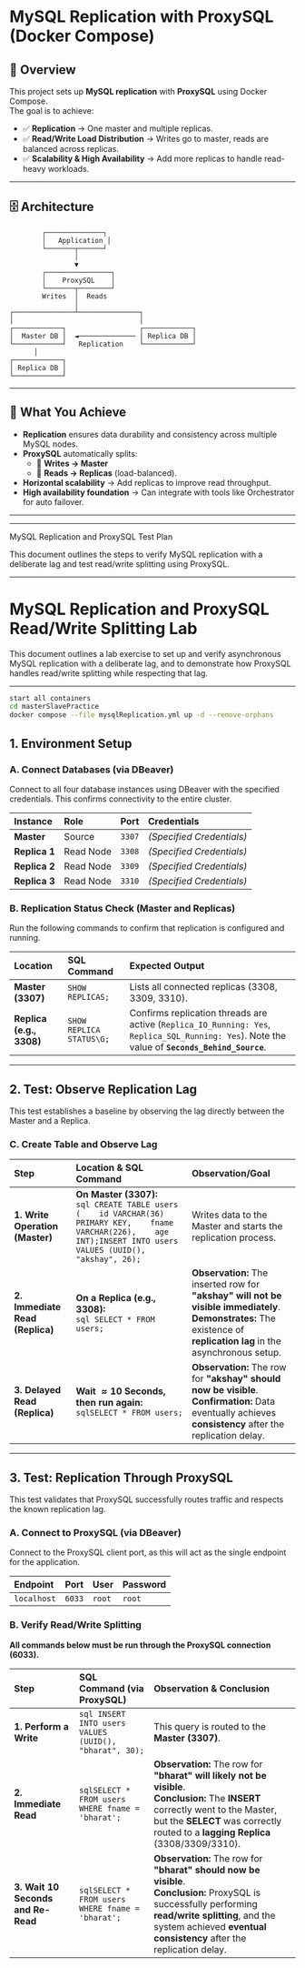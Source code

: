 # MySQL Replication with ProxySQL (Docker Compose)

## 📌 Overview
This project sets up **MySQL replication** with **ProxySQL** using Docker Compose.  
The goal is to achieve:
- ✅ **Replication** → One master and multiple replicas.
- ✅ **Read/Write Load Distribution** → Writes go to master, reads are balanced across replicas.
- ✅ **Scalability & High Availability** → Add more replicas to handle read-heavy workloads.

---

## 🗄️ Architecture

            ┌──────────────┐
            │   Application │
            └───────┬──────┘
                    │
                    ▼
            ┌────────────────┐
            │    ProxySQL    │
            └───────┬────────┘
            Writes  │  Reads
                    │
    ┌───────────────┴───────────────┐
    │                               │
    ┌────────────┐                  ┌────────────┐
    │  Master DB │  ◄────────────── │ Replica DB │
    └────────────┘   Replication    └────────────┘
          │
    ┌────────────┐
    │ Replica DB │
    └────────────┘


---

## 🎯 What You Achieve
- **Replication** ensures data durability and consistency across multiple MySQL nodes.  
- **ProxySQL** automatically splits:
  - 🔹 **Writes → Master**  
  - 🔹 **Reads → Replicas** (load-balanced).  
- **Horizontal scalability** → Add replicas to improve read throughput.  
- **High availability foundation** → Can integrate with tools like Orchestrator for auto failover.  

---

---
 MySQL Replication and ProxySQL Test Plan

This document outlines the steps to verify MySQL replication with a deliberate lag and test read/write splitting using ProxySQL.

---
# MySQL Replication and ProxySQL Read/Write Splitting Lab

This document outlines a lab exercise to set up and verify asynchronous MySQL replication with a deliberate lag, and to demonstrate how ProxySQL handles read/write splitting while respecting that lag.

---
```bash
start all containers
cd masterSlavePractice
docker compose --file mysqlReplication.yml up -d --remove-orphans
```

## 1. Environment Setup
### A. Connect Databases (via DBeaver)

Connect to all four database instances using DBeaver with the specified credentials. This confirms connectivity to the entire cluster.

| Instance | Role | Port | Credentials |
| :--- | :--- | :--- | :--- |
| **Master** | Source | `3307` | *(Specified Credentials)* |
| **Replica 1** | Read Node | `3308` | *(Specified Credentials)* |
| **Replica 2** | Read Node | `3309` | *(Specified Credentials)* |
| **Replica 3** | Read Node | `3310` | *(Specified Credentials)* |

### B. Replication Status Check (Master and Replicas)

Run the following commands to confirm that replication is configured and running.

| Location | SQL Command | Expected Output |
| :--- | :--- | :--- |
| **Master (3307)** | `SHOW REPLICAS;` | Lists all connected replicas (3308, 3309, 3310). |
| **Replica (e.g., 3308)** | `SHOW REPLICA STATUS\G;` | Confirms replication threads are active (`Replica_IO_Running: Yes`, `Replica_SQL_Running: Yes`). Note the value of **`Seconds_Behind_Source`**. |

---

## 2. Test: Observe Replication Lag

This test establishes a baseline by observing the lag directly between the Master and a Replica.

### C. Create Table and Observe Lag

| Step | Location & SQL Command | Observation/Goal |
| :--- | :--- | :--- |
| **1. Write Operation (Master)** | **On Master (3307):**<br>```sql CREATE TABLE users (    id VARCHAR(36) PRIMARY KEY,    fname VARCHAR(226),    age INT);INSERT INTO users VALUES (UUID(), "akshay", 26);``` | Writes data to the Master and starts the replication process. |
| **2. Immediate Read (Replica)** | **On a Replica (e.g., 3308):**<br>```sql SELECT * FROM users;``` | **Observation:** The inserted row for **"akshay" will not be visible immediately**. <br> **Demonstrates:** The existence of **replication lag** in the asynchronous setup. |
| **3. Delayed Read (Replica)** | **Wait $\approx 10$ Seconds, then run again:**<br>```sqlSELECT * FROM users;``` | **Observation:** The row for **"akshay" should now be visible**. <br> **Confirmation:** Data eventually achieves **consistency** after the replication delay. |

---

## 3. Test: Replication Through ProxySQL

This test validates that ProxySQL successfully routes traffic and respects the known replication lag.

### A. Connect to ProxySQL (via DBeaver)

Connect to the ProxySQL client port, as this will act as the single endpoint for the application.

| Endpoint | Port | User | Password |
| :--- | :--- | :--- | :--- |
| `localhost` | `6033` | `root` | `root` |

### B. Verify Read/Write Splitting

**All commands below must be run through the ProxySQL connection (6033).**

| Step | SQL Command (via ProxySQL) | Observation & Conclusion |
| :--- | :--- | :--- |
| **1. Perform a Write** | ```sql INSERT INTO users VALUES (UUID(), "bharat", 30);``` | This query is routed to the **Master (3307)**. |
| **2. Immediate Read** | ```sqlSELECT * FROM users WHERE fname = 'bharat';``` | **Observation:** The row for **"bharat" will likely not be visible**. <br> **Conclusion:** The **INSERT** correctly went to the Master, but the **SELECT** was correctly routed to a **lagging Replica** (3308/3309/3310). |
| **3. Wait 10 Seconds and Re-Read** | ```sqlSELECT * FROM users WHERE fname = 'bharat';``` | **Observation:** The row for **"bharat" should now be visible**. <br> **Conclusion:** ProxySQL is successfully performing **read/write splitting**, and the system achieved **eventual consistency** after the replication delay. |

